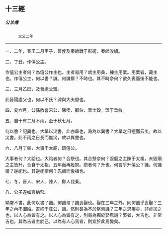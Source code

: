 

## 十三經

##### 公羊傳
　　　`文公二年`

* * *

一、二年，春王二月甲子，晉侯及秦師戰于彭衙，秦師敗績。

二、丁丑，作僖公主。

作僖公主者何？為僖公作主也。主者曷用？虞主用桑，練主用栗。用栗者，藏主也。作僖公主，何以書？譏。何譏爾？不時也。其不時奈何？欲久喪而後不能也。

三、三月乙巳，及晉處父盟。

此晉陽處父也，何以不氏？諱與大夫盟也。

四、夏六月，公孫敖會宋公、陳侯、鄭伯、晉士縠，盟于垂斂。

五、自十有二月不雨，至于秋七月。

何以書？記異也。大旱以災書，此亦旱也，曷為以異書？大旱之日短而云災，故以災書。此不雨之日長而無災，故以異書也。

六、八月丁卯，大事于太廟，躋僖公。

大事者何？大祫也。大祫者何？合祭也。其合祭奈何？毀廟之主陳于太祖，未毀廟之主皆升，合食于太祖，五年而再殷祭。躋者何？升也。何言乎升僖公？譏。何譏爾？逆祀也。其逆祀奈何？先禰而後祖也。

七、冬，晉人、宋人、陳人、鄭人伐秦。

八、公子遂如齊納幣。

納幣不書，此何以書？譏。何譏爾？譏喪娶也。娶在三年之外，則何譏乎喪娶？三年之內不圖婚。吉禘于莊公，譏。然則曷為不於祭焉譏？三年之恩疾矣，非虛加之也，以人心為皆有之。以人心為皆有之，則曷為獨於娶焉譏？娶者，大吉也，非常吉也。其為吉者主於己，以為有人心焉者，則宜於此焉變矣。

* * *


